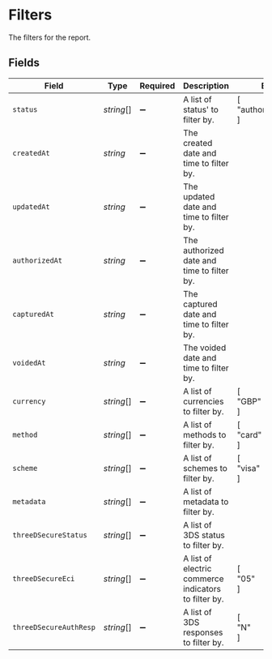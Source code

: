 # Filters

The filters for the report.


## Fields

| Field                                                | Type                                                 | Required                                             | Description                                          | Example                                              |
| ---------------------------------------------------- | ---------------------------------------------------- | ---------------------------------------------------- | ---------------------------------------------------- | ---------------------------------------------------- |
| `status`                                             | *string*[]                                           | :heavy_minus_sign:                                   | A list of status' to filter by.                      | [<br/>"authorization_failed"<br/>]                   |
| `createdAt`                                          | *string*                                             | :heavy_minus_sign:                                   | The created date and time to filter by.              |                                                      |
| `updatedAt`                                          | *string*                                             | :heavy_minus_sign:                                   | The updated date and time to filter by.              |                                                      |
| `authorizedAt`                                       | *string*                                             | :heavy_minus_sign:                                   | The authorized date and time to filter by.           |                                                      |
| `capturedAt`                                         | *string*                                             | :heavy_minus_sign:                                   | The captured date and time to filter by.             |                                                      |
| `voidedAt`                                           | *string*                                             | :heavy_minus_sign:                                   | The voided date and time to filter by.               |                                                      |
| `currency`                                           | *string*[]                                           | :heavy_minus_sign:                                   | A list of currencies to filter by.                   | [<br/>"GBP"<br/>]                                    |
| `method`                                             | *string*[]                                           | :heavy_minus_sign:                                   | A list of methods to filter by.                      | [<br/>"card"<br/>]                                   |
| `scheme`                                             | *string*[]                                           | :heavy_minus_sign:                                   | A list of schemes to filter by.                      | [<br/>"visa"<br/>]                                   |
| `metadata`                                           | *string*[]                                           | :heavy_minus_sign:                                   | A list of metadata to filter by.                     |                                                      |
| `threeDSecureStatus`                                 | *string*[]                                           | :heavy_minus_sign:                                   | A list of 3DS status to filter by.                   |                                                      |
| `threeDSecureEci`                                    | *string*[]                                           | :heavy_minus_sign:                                   | A list of electric commerce indicators to filter by. | [<br/>"05"<br/>]                                     |
| `threeDSecureAuthResp`                               | *string*[]                                           | :heavy_minus_sign:                                   | A list of 3DS responses to filter by.                | [<br/>"N"<br/>]                                      |